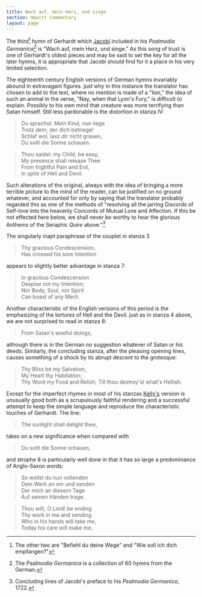 ```yaml
---
title: Wach auf, mein Herz, und singe
section: Hewitt Commentary
layout: page
---
```


The third[^1] hymn of Gerhardt which [Jacobi](/authors/jacobi_j) included in his *Psalmodia Germanica*[^2] is "Wach auf, mein Herz, und singe." As this song of trust is one of Gerhardt's oldest pieces and may be said to set the key for all the later hymns, it is appropriate that Jacobi should find for it a place in his very limited selection.

The eighteenth century English versions of German hymns invariably abound in extravagant figures. just why in this instance the translator has chosen to add to the text, where no mention is made of a "lion," the idea of such an animal in the verse, "Nay, when that Lyon's Fury," is difficult to explain. Possibly to his own mind that creature was more terrifying than Satan himself. Still less pardonable is the distortion in stanza IV:

> Du sprachst: Mein Kind, nun liege  
> Trotz dem, der dich betriege!  
> Schlaf wol, lasz dir nicht grauen,  
> Du sollt die Sonne schauen.

> Thou saidst: my Child, be easy,  
> My presence shall release Thee  
> From frightful Pain and Evil,  
> In spite of Hell and Devil.

Such alterations of the original, always with the idea of bringing a more terrible picture to the mind of the reader, can be justified on no ground whatever, and accounted for only by saying that the translator probably regarded this as one of the methods of "resolving all the jarring Discords of Self-love into the heavenly Concords of Mutual Love and Affection. If this be not effected here below, we shall never be worthy to hear the glorious Anthems of the Seraphic *Quire* above."[^3]

The singularly inapt paraphrase of the couplet in stanza 3

> Thy gracious Condescension,  
> Has crossed his sore Intention 

appears to slightly better advantage in stanza 7:

> In gracious Condescension  
> Despise not my Intention;  
> Nor Body, Soul, nor Spirit  
> Can boast of any Merit. 

Another characteristic of the English versions of this period is the emphasizing of the tortures of Hell and the Devil. just as in stanza 4 above, we are not surprised to read in stanza 8:

> From Satan's woeful doings, 

although there is in the German no suggestion whatever of Satan or his deeds. Similarly, the concluding stanza, after the pleasing opening lines, causes something of a shock by its abrupt descent to the grotesque:

> Thy Bliss be my Salvation,  
> My Heart thy Habitation;  
> Thy Word my Food and Relish, 
> Till thou destroy'st what's Hellish. 

Except for the imperfect rhymes in most of his stanzas [Kelly's](/authors/kelly_j) version is unusually good both as a scrupulously faithful rendering and a successful attempt to keep the simple language and reproduce the characteristic touches of Gerhardt. The line:

> The sunlight shall delight thee,  

takes on a new significance when compared with

> Du sollt die Sonne schauen, 

and strophe 8 is particularly well done in that it has so large a predominance of Anglo-Saxon words:

> So wollst du nun vollenden  
> Dein Werk an mir und senden  
> Der mich an diesern Tage  
> Auf seinen Händen trage.

> Thou wilt, O Lord! be ending  
> Thy work in me and sending  
> Who in his hands will take me,  
> Today his care will make me.

[^1]: The other two are "Befiehl du deine Wege" and "Wie soll ich dich empfangen?"
[^2]: The *Psalmodia Germanica* is a collection of 60 hymns from the German.
[^3]: Concluding lines of Jacobi's preface to his *Psalmodia Germanica*, 1722.